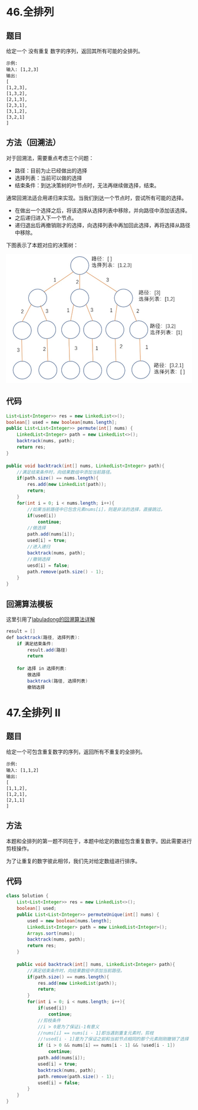 # 46.全排列

## 题目
给定一个 没有重复 数字的序列，返回其所有可能的全排列。

    示例:
    输入: [1,2,3]
    输出:
    [
    [1,2,3],
    [1,3,2],
    [2,1,3],
    [2,3,1],
    [3,1,2],
    [3,2,1]
    ]

## 方法（回溯法）
对于回溯法，需要重点考虑三个问题：
* 路径：目前为止已经做出的选择
* 选择列表：当前可以做的选择
* 结束条件：到达决策树的叶节点时，无法再继续做选择，结束。

通常回溯法适合用递归来实现。当我们到达一个节点时，尝试所有可能的选择。
* 在做出一个选择之后，将该选择从选择列表中移除，并向路径中添加该选择。
* 之后递归进入下一个节点。
* 递归退出后再撤销刚才的选择，向选择列表中再加回此选择，再将选择从路径中移除。

下图表示了本题对应的决策树：

![](46.jpg)

## 代码
```java
List<List<Integer>> res = new LinkedList<>();
boolean[] used = new boolean[nums.length];
public List<List<Integer>> permute(int[] nums) {
    LinkedList<Integer> path = new LinkedList<>();
    backtrack(nums, path);
    return res;
}

public void backtrack(int[] nums, LinkedList<Integer> path){
    //满足结束条件时，向结果数组中添加当前路径。
    if(path.size() == nums.length){
        res.add(new LinkedList(path));
        return;
    }
    for(int i = 0; i < nums.length; i++){
        //如果当前路径中已包含元素nums[i]，则是非法的选择，直接跳过。
        if(used[i])
            continue;
        //做选择
        path.add(nums[i]);
        used[i] = true;
        //进入递归
        backtrack(nums, path);
        //撤销选择
        uesd[i] = false;
        path.remove(path.size() - 1);
    }
}
```


## 回溯算法模板
这里引用了[labuladong的回溯算法详解](https://labuladong.gitbook.io/algo/suan-fa-si-wei-xi-lie/hui-su-suan-fa-xiang-jie-xiu-ding-ban)
```java
result = []
def backtrack(路径, 选择列表):
    if 满足结束条件:
        result.add(路径)
        return
    
    for 选择 in 选择列表:
        做选择
        backtrack(路径, 选择列表)
        撤销选择
```

# 47.全排列 II

## 题目
给定一个可包含重复数字的序列，返回所有不重复的全排列。

    示例:
    输入: [1,1,2]
    输出:
    [
    [1,1,2],
    [1,2,1],
    [2,1,1]
    ]

## 方法
本题和全排列的第一题不同在于，本题中给定的数组包含重复数字。因此需要进行剪枝操作。

为了让重复的数字彼此相邻，我们先对给定数组进行排序。

## 代码
```java
class Solution {
    List<List<Integer>> res = new LinkedList<>();
    boolean[] used;
    public List<List<Integer>> permuteUnique(int[] nums) {
        used = new boolean[nums.length];
        LinkedList<Integer> path = new LinkedList<Integer>();
        Arrays.sort(nums);
        backtrack(nums, path);
        return res;
    }

    public void backtrack(int[] nums, LinkedList<Integer> path){
        //满足结束条件时，向结果数组中添加当前路径。
        if(path.size() == nums.length){
            res.add(new LinkedList(path));
            return;
        }
        for(int i = 0; i < nums.length; i++){
            if(used[i])
                continue;
            //剪枝条件
            //i > 0是为了保证i-1有意义
            //nums[i] == nums[i - 1]即当遇到重复元素时，剪枝
            //!used[i - 1]是为了保证之前和当前节点相同的那个元素刚刚撤销了选择
            if (i > 0 && nums[i] == nums[i - 1] && !used[i - 1]) 
                continue;
            path.add(nums[i]);
            used[i] = true;
            backtrack(nums, path);
            path.remove(path.size() - 1);
            used[i] = false;
        }
    }
}
```
